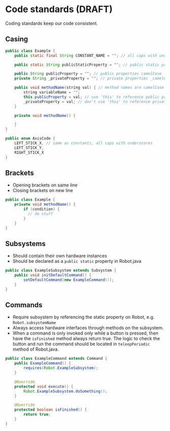 # Code standards (DRAFT)
Coding standards keep our code consistent.
## Casing
```java
public class Example {
    public static final String CONSTANT_NAME = ""; // all caps with underscores

    public static String publicStaticProperty = ""; // public static properties are camelCase

    public String publicProperty = ""; // public properties camelCase
    private String _privateProperty = ""; // private properties _camelCase with underscore

    public void methodName(string val) { // method names are camelCase
        string variableName = "";
        this.publicProperty = val; // use 'this' to reference public properties
        _privateProperty = val; // don't use 'this' to reference private properties
    }

    private void methodName() {

    }
}

public enum AxisCode {
    LEFT_STICK_X, // same as constants, all caps with underscores
    LEFT_STICK_Y,
    RIGHT_STICK_X
}

```

## Brackets
 - Opening brackets on same line
 - Closing brackets on new line

```java
public class Example {
    private void methodName() {
        if (condition) {
          // do stuff
        }
    }
}
```

## Subsystems
- Should contain their own hardware instances
- Should be declared as a `public static` property in Robot.java

```java
public class ExampleSubsystem extends Subsystem {
	public void initDefaultCommand() {
		setDefaultCommand(new ExampleCommand());
	}
}
```

## Commands
 - Require subsystem by referencing the static property on Robot, e.g. `Robot.subsystemName`
 - Always access hardware interfaces through methods on the subsystem.
 - When a command is only invoked only while a button is pressed, then have the `isFinished` method always return true. The logic to check the button and run the command should be located in `teleopPeriodic` method of Robot.java.

```java
public class ExampleCommand extends Command {
	public ExampleCommand() {
		requires(Robot.ExampleSubsystem);
	}

	@Override
	protected void execute() {
		Robot.ExampleSubsystem.doSomething();
	}

	@Override
	protected boolean isFinished() {
		return true;
	}
}
```
